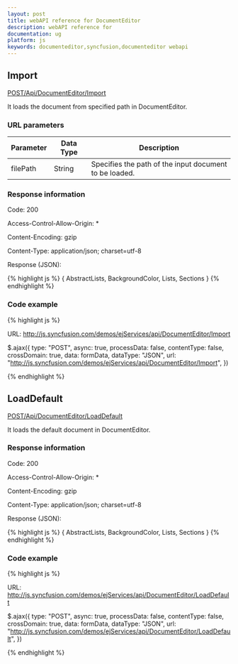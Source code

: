```yaml
---
layout: post
title: webAPI reference for DocumentEditor
description: webAPI reference for 
documentation: ug
platform: js
keywords: documenteditor,syncfusion,documenteditor webapi
---
```


## Import

[POST/Api/DocumentEditor/Import](http://js.syncfusion.com/demos/ejServices/api/DocumentEditor/Import)

It loads the document from specified path in DocumentEditor.

### URL parameters

|  Parameter | Data Type| Description | 
|---|---|---|
|filePath|String|Specifies the path of the input document to be loaded.| 

### Response information 

Code: 200

Access-Control-Allow-Origin: *

Content-Encoding: gzip

Content-Type:  application/json; charset=utf-8

Response (JSON):   

{% highlight js %}
{
AbstractLists,
BackgroundColor,
Lists,
Sections
}
{% endhighlight %}

### Code example 


{% highlight js %}

URL: http://js.syncfusion.com/demos/ejServices/api/DocumentEditor/Import

$.ajax({
        type: "POST",
        async: true,
        processData: false,
        contentType: false,
        crossDomain: true,
        data: formData,
        dataType: "JSON",
        url: "http://js.syncfusion.com/demos/ejServices/api/DocumentEditor/Import",
})

{% endhighlight %}


## LoadDefault

[POST/Api/DocumentEditor/LoadDefault](http://js.syncfusion.com/demos/ejServices/api/DocumentEditor/LoadDefaul)

It loads the default document in DocumentEditor.

### Response information 

Code: 200

Access-Control-Allow-Origin: *

Content-Encoding: gzip

Content-Type:  application/json; charset=utf-8

Response (JSON):   

{% highlight js %}
{
AbstractLists,
BackgroundColor,
Lists,
Sections
}
{% endhighlight %}

### Code example 

{% highlight js %}

URL: http://js.syncfusion.com/demos/ejServices/api/DocumentEditor/LoadDefault 

$.ajax({
        type: "POST",
        async: true,
        processData: false,
        contentType: false,
        crossDomain: true,
        data: formData,
        dataType: "JSON",
        url: "http://js.syncfusion.com/demos/ejServices/api/DocumentEditor/LoadDefault",
})

{% endhighlight %}